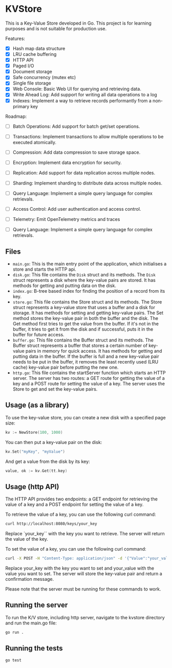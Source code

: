# KVStore

This is a Key-Value Store developed in Go. This project is for learning purposes and is not suitable for production use.

Features:

- [x] Hash map data structure
- [x] LRU cache buffering
- [x] HTTP API
- [x] Paged I/O
- [x] Document storage
- [x] Safe concurrency (mutex etc)
- [x] Single file storage
- [x] Web Console: Basic Web UI for querying and retrieving data.
- [x] Write Ahead Log: Add support for writing all data operations to a log
- [x] Indexes: Implement a way to retrieve records performantly from a non-primary key

Roadmap:

- [ ] Batch Operations: Add support for batch get/set operations.
- [ ] Transactions: Implement transactions to allow multiple operations to be executed atomically.
- [ ] Compression: Add data compression to save storage space.
- [ ] Encryption: Implement data encryption for security.
- [ ] Replication: Add support for data replication across multiple nodes.
- [ ] Sharding: Implement sharding to distribute data across multiple nodes.
- [ ] Query Language: Implement a simple query language for complex retrievals.
- [ ] Access Control: Add user authentication and access control.
- [ ] Telemetry: Emit OpenTelemetry metrics and traces
- [ ] Query Language: Implement a simple query language for complex retrievals.


## Files

- `main.go`: This is the main entry point of the application, which initialises a store and starts the HTTP api.
- `disk.go`: This file contains the `Disk` struct and its methods. The `Disk` struct represents a disk where the key-value pairs are stored. It has methods for getting and putting data on the disk.
- `index.go`: B-tree based index for finding the position of a record from its key.
- `store.go`: This file contains the Store struct and its methods. The Store struct represents a key-value store that uses a buffer and a disk for storage. It has methods for setting and getting key-value pairs. The Set method stores the key-value pair in both the buffer and the disk. The Get method first tries to get the value from the buffer. If it's not in the buffer, it tries to get it from the disk and if successful, puts it in the buffer for future access.
- `buffer.go`: This file contains the Buffer struct and its methods. The Buffer struct represents a buffer that stores a certain number of key-value pairs in memory for quick access. It has methods for getting and putting data in the buffer. If the buffer is full and a new key-value pair needs to be put in the buffer, it removes the least recently used (LRU cache) key-value pair before putting the new one.
- `http.go`: This file contains the startServer function which starts an HTTP server. The server has two routes: a GET route for getting the value of a key and a POST route for setting the value of a key. The server uses the Store to get and set the key-value pairs.

## Usage (as a library)

To use the key-value store, you can create a new disk with a specified page size:

```go
kv := NewStore(100, 1000)
```

You can then put a key-value pair on the disk:

```go
kv.Set("myKey", "myValue")
```

And get a value from the disk by its key:

```go
value, ok := kv.Get(tt.key)
```

## Usage (http API)

The HTTP API provides two endpoints: a GET endpoint for retrieving the value of a key and a POST endpoint for setting the value of a key.

To retrieve the value of a key, you can use the following curl command:

```sh
curl http://localhost:8080/keys/your_key
```

Replace `your_key`` with the key you want to retrieve. The server will return the value of the key.

To set the value of a key, you can use the following curl command:

```sh
curl -X POST -H "Content-Type: application/json" -d '{"Value":"your_value"}' http://localhost:8080/keys/your_key
```

Replace your_key with the key you want to set and your_value with the value you want to set. The server will store the key-value pair and return a confirmation message.

Please note that the server must be running for these commands to work.

## Running the server

To run the K/V store, including http server, navigate to the kvstore directory and run the main.go file:

```sh
go run .
```

## Running the tests


```sh
go test
```